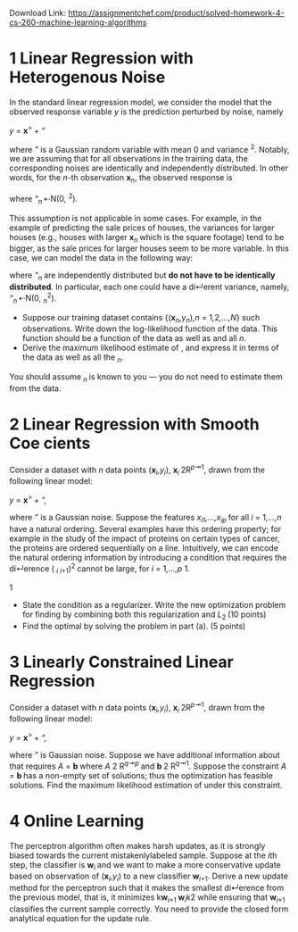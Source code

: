 Download Link: https://assignmentchef.com/product/solved-homework-4-cs-260-machine-learning-algorithms
<br>
<h1>1           Linear Regression with Heterogenous Noise</h1>

In the standard linear regression model, we consider the model that the observed response variable <em>y </em>is the prediction perturbed by noise, namely

<em>y </em>= <strong>x</strong><sup>&gt; </sup>+ <em>“</em>

where <em>” </em>is a Gaussian random variable with mean 0 and variance <sup>2</sup>. Notably, we are assuming that for all observations in the training data, the corresponding noises are identically and independently distributed. In other words, for the <em>n</em>-th observation <strong>x</strong><em><sub>n</sub></em>, the observed response is

where <em>“<sub>n </sub></em>⇠N(0<em>, </em><sup>2</sup>).

This assumption is not applicable in some cases. For example, in the example of predicting the sale prices of houses, the variances for larger houses (e.g., houses with larger <strong>x</strong><em><sub>n </sub></em>which is the square footage) tend to be bigger, as the sale prices for larger houses seem to be more variable. In this case, we can model the data in the following way:

where <em>“<sub>n </sub></em>are independently distributed but <strong>do not have to be identically distributed</strong>. In particular, each one could have a di↵erent variance, namely, <em>“<sub>n </sub></em>⇠N(0<em>, <sub>n</sub></em><sup>2</sup>).

<ul>

 <li>Suppose our training dataset contains {(<strong>x</strong><em><sub>n</sub>,y<sub>n</sub></em>)<em>,n </em>= 1<em>,</em>2<em>,…,N</em>} such observations. Write down the log-likelihood function of the data. This function should be a function of the data as well as and all <em>n</em>.</li>

 <li>Derive the maximum likelihood estimate of , and express it in terms of the data as well as all the              <em><sub>n</sub></em>.</li>

</ul>

You should assume        <em><sub>n </sub></em>is known to you — you do not need to estimate them from the data.

<h1>2           Linear Regression with Smooth Coe          cients</h1>

Consider a dataset with <em>n </em>data points (<strong>x</strong><em><sub>i</sub>,y<sub>i</sub></em>), <strong>x</strong><em><sub>i </sub></em>2R<em><sup>p</sup></em><sup>⇥1</sup>, drawn from the following linear model:

<em>y </em>= <strong>x</strong><sup>&gt; </sup>+ <em>“,</em>

where <em>” </em>is a Gaussian noise. Suppose the features <em>x<sub>i</sub></em><sub>1</sub><em>,…,x<sub>ip </sub></em>for all <em>i </em>= 1<em>,…,n </em>have a natural ordering. Several examples have this ordering property; for example in the study of the impact of proteins on certain types of cancer, the proteins are ordered sequentially on a line. Intuitively, we can encode the natural ordering information by introducing a condition that requires the di↵erence ( <em><sub>i i</sub></em><sub>+1</sub>)<sup>2 </sup>cannot be large, for <em>i </em>= 1<em>,…,p </em>1.

1

<ul>

 <li>State the condition as a regularizer. Write the new optimization problem for finding by combining both this regularization and <em>L</em><sub>2 </sub> (10 points)</li>

 <li>Find the optimal by solving the problem in part (a). (5 points)</li>

</ul>

<h1>3           Linearly Constrained Linear Regression</h1>

Consider a dataset with <em>n </em>data points (<strong>x</strong><em><sub>i</sub>,y<sub>i</sub></em>), <strong>x</strong><em><sub>i </sub></em>2R<em><sup>p</sup></em><sup>⇥1</sup>, drawn from the following linear model:

<em>y </em>= <strong>x</strong><sup>&gt; </sup>+ <em>“,</em>

where <em>” </em>is Gaussian noise. Suppose we have additional information about that requires <em>A </em>= <strong>b </strong>where <em>A </em>2 R<em><sup>q</sup></em><sup>⇥<em>p </em></sup>and <strong>b </strong>2 R<em><sup>q</sup></em><sup>⇥1</sup>. Suppose the constraint <em>A </em>= <strong>b </strong>has a non-empty set of solutions; thus the optimization has feasible solutions. Find the maximum likelihood estimation of under this constraint.

<h1>4           Online Learning</h1>

The perceptron algorithm often makes harsh updates, as it is strongly biased towards the current mistakenlylabeled sample. Suppose at the <em>i</em>th step, the classifier is <strong>w</strong><em><sub>i </sub></em>and we want to make a more conservative update based on observation of (<strong>x</strong><em><sub>i</sub>,y<sub>i</sub></em>) to a new classifier <strong>w</strong><em><sub>i</sub></em><sub>+1</sub>. Derive a new update method for the perceptron such that it makes the smallest di↵erence from the previous model, that is, it minimizes k<strong>w</strong><em><sub>i</sub></em><sub>+1 </sub><strong>w</strong><em><sub>i</sub></em>k2 while ensuring that <strong>w</strong><em><sub>i</sub></em><sub>+1 </sub>classifies the current sample correctly. You need to provide the closed form analytical equation for the update rule.


